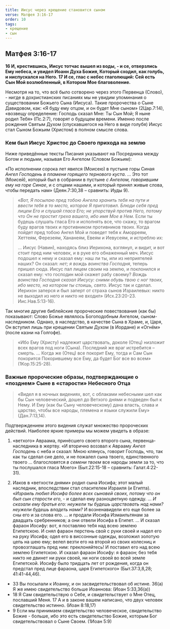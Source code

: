 ```yaml
---
title: Иисус через крещение становится сыном
verse: Матфея 3:16-17
order: 10
tags: 
- крещение
- сын
---
```


## Матфея 3:16-17

**16 И, крестившись, Иисус тотчас вышел из воды, - и се, отверзлись Ему небеса, и увидел Иоанн Духа Божия, Который сходил, как голубь, и ниспускался на Него. 17 И се, глас с небес глаголющий: Сей есть Сын Мой возлюбленный, в Котором Мое благоволение.**

Несмотря на то, что всё было сотворено через этого Первенца (Слово), - нигде в дохристианских писаниях мы не увидим упоминания о существовании Божьего Сына (Иисуса). Такие пророчества о Сыне Давидовом, как: «Я буду ему отцом, и он будет Мне сыном» (2Цар.7:14), «возвещу определение: Господь сказал Мне: Ты Сын Мой; Я ныне родил Тебя» (Пс.2:7), говорят о будущем времени. Именно после рождения Святым Духом (спускавшегося на Него в виде голубя) Иисус стал Сыном Божьим (Христом) в полном смысле слова. 

### Кем был Иисус Христос до Своего прихода на землю

Ниже приведённые тексты Писания указывают на Посредника между Богом и людьми, называя Его Ангелом (Словом Божьим):

«По исполнении сорока лет явился (Моисею) в пустыне горы Синая *Ангел Господень в пламени горящего тернового куста*. … Это тот (Моисей), который был в собрании в пустыне *с Ангелом, говорившим ему на горе Синае*, и с отцами нашими, и который принял живые слова, чтобы передать нам» (Деян.7:30,38 – сравнить: Иуды 9). 

>«*Вот, Я посылаю пред тобою Ангела хранить тебя на пути и ввести тебя в то место, которое Я приготовил.  Блюди себя пред лицем Его и слушай гласа Его; не упорствуй против Него, потому что Он не простит греха вашего, ибо имя Мое в Нем*.  Если ты будешь слушать гласа Его и исполнять все, что скажу, то врагом буду врагов твоих и противником противников твоих. Когда пойдет пред тобою Ангел Мой и поведет тебя к Аморреям, Хеттеям, Ферезеям, Хананеям, Евеям и Иевусеям, и истреблю их: 
>
>… Иисус (Навин), находясь близ Иерихона, взглянул, и видит, и вот стоит пред ним человек, и в руке его обнаженный меч. Иисус подошел к нему и сказал ему: наш ли ты, или из неприятелей наших?  Он сказал: *нет; я вождь воинства Господня*, теперь пришел сюда. Иисус пал лицем своим на землю, и поклонился и сказал ему: что господин мой скажет рабу своему?  *Вождь воинства Господня сказал Иисусу: сними обувь твою с ног твоих, ибо место, на котором ты стоишь, свято*. Иисус так и сделал.  Иерихон заперся и был заперт от страха сынов Израилевых: никто не выходил из него и никто не входил» (Исх.23:20-23. Иис.Нав.5:13-16).

Так многие другие библейские пророческие повествования (как бы) показывают:  Слово Божье являлось Богоподобным Ангелом, сыном-наследником. Однако, в наследство, в качестве Сына в Храме, и, Царя, Он вступил лишь при крещении Святым Духом (в Иордане) и «Огнём» (после казни на Голгофе). 

>«Ибо Ему (Христу) надлежит царствовать, доколе (Отец) низложит всех врагов под ноги (Сына). Последний же враг истребится – смерть. … Когда же (Отец) все покорит Ему, тогда и Сам Сын покорится Покорившему все Ему, да будет Бог все во всем» (1Кор.15:25-28). 

### Важные пророческие образы, подтверждающие о «позднем» Сыне в «старости» Небесного Отца

>«Видел я в ночных видениях, вот, с облаками небесными шел как бы Сын человеческий, дошел до Ветхого днями и подведен был к Нему. И Ему (как бы Сыну человеческому) дана власть, слава и царство, чтобы все народы, племена и языки служили Ему» (Дан.7:13,14).

Подтверждением этого видения служат множество пророческих действий. Наиболее яркие примеры мы можем увидеть в образе:
   
1) «ветхого» Авраама, принёсшего своего второго сына, первенца-наследника в жертву. «И вторично воззвал к Аврааму *Ангел Господень* с неба и сказал: Мною клянусь, говорит Господь, что, так как ты сделал сие дело, и не пожалел сына твоего, единственного твоего … благословятся *в семени твоем* все народы земли за то, что ты послушался гласа Моего» (Быт.22:15-18 – сравнить: Галат.4:22-31).

2) Иаков в «ветхости днями» родил сына Иосифа; этот малый наследник, впоследствии стал спасителем Израиля (и Египта). «*Израиль любил Иосифа более всех сыновей своих, потому что он был сын старости его*, - и сделал ему разноцветную одежду. … *И сказали ему братья его: неужели ты будешь царствовать над нами? неужели будешь владеть нами?* И возненавидели его еще более за сны его и за слова его. … и продали Иосифа Измаильтянам за двадцать сребренников; а они отвели Иосифа в Египет. … И сказал фараон Иосифу: вот, я поставляю тебя над всею землею Египетскою. И снял фараон перстень свой с руки своей и надел его на руку Иосифа; одел его в виссонные одежды, возложил золотую цепь на шею ему;  велел везти его на второй из своих колесниц и провозглашать пред ним: преклоняйтесь! И поставил его над всею землею Египетскою.  И сказал фараон Иосифу: я фараон; без тебя никто не двинет ни руки своей, ни ноги своей во всей земле Египетской. Иосифу было тридцать лет от рождения, когда он предстал пред лице фараона, царя Египетского» (Быт.37:3,8,28; 41:41-44,46).     

- 33 Вы посылали к Иоанну, и он засвидетельствовал об истине. 36(а) Я же имею свидетельство больше Иоаннова: (Иоан 5:33,36(а))
- 18 Я Сам свидетельствую о Себе, и свидетельствует о Мне Отец, пославший Меня. 17 А и в законе вашем написано, что двух человек свидетельство истинно. (Иоан 8:18,17)
- 9 Если мы принимаем свидетельство человеческое, свидетельство Божие - больше, ибо это есть свидетельство Божие, которым Бог свидетельствовал о Сыне Своем. (1Иоан 5:9)